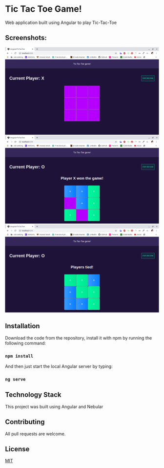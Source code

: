 # Tic Tac Toe Game!
Web application built using Angular to play Tic-Tac-Toe

## Screenshots:

![empty-board](screenshots/tictactoe1.png)
![player-won](screenshots/tictactoe2.png)
![player-tie](screenshots/tictactoe3.png)

## Installation

Download the code from the repository, install it with npm by running the following command:

### `npm install`

And then just start the local Angular server by typing:

### `ng serve`

## Technology Stack
This project was built using Angular and Nebular

## Contributing
All pull requests are welcome.

## License
[MIT](https://choosealicense.com/licenses/mit/)

